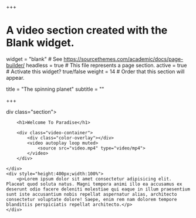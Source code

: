 +++
# A video section created with the Blank widget.

widget = "blank"  # See https://sourcethemes.com/academic/docs/page-builder/
headless = true  # This file represents a page section.
active = true  # Activate this widget? true/false
weight = 14  # Order that this section will appear.

title = "The spinning planet"
subtitle = ""

+++



div class="section">

        <h1>Welcome To Paradise</h1>

        <div class="video-container">
            <div class="color-overlay"></div>
            <video autoplay loop muted>
                <source src="video.mp4" type="video/mp4">
            </video>
        </div>

    </div>
    <div style="height:400px;width:100%">
        <p>Lorem ipsum dolor sit amet consectetur adipisicing elit. Placeat quod soluta natus. Magni tempora animi illo ea accusamus ex deserunt odio facere deleniti molestiae qui eaque in illum praesentium sunt iste accusantium nobis repellat aspernatur alias, architecto consectetur voluptate dolore! Saepe, enim rem nam dolorem tempore blanditiis perspiciatis repellat architecto.</p>
    </div>
  
<style>
.section {
  position: relative;
  width: 100%;
  height: 100vh;
  display: flex;
  align-items: center;
  justify-content: center;
  overflow: hidden;
}

.section h1 {
  text-align: center;
  font-size: 6rem;
  font-family: "Cookie";
  padding: 20px;
  margin: 15px;
  z-index: 1;
  opacity: 0.7;
}

.video-container {
  position: absolute;
  top: 0;
  left: 0;
  width: 100%;
}

.color-overlay {
  position: absolute;
  top: 0;
  left: 0;
  background-color: lightblue;
  width: 100%;
  height: 100vh;
  opacity: 0.5;
}
</style>
